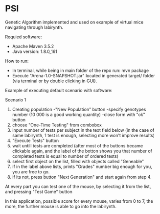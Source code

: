 # PSI

Genetic Algorithm implemented and used on example of virtual mice navigating through labirynth.

Requied software:
- Apache Maven 3.5.2
- Java version: 1.8.0_161

How to run:
- In terminal, while being in main folder of the repo run:
    mvn package
- Execute "Arena-1.0-SNAPSHOT.jar" located in generated target/ folder (via terminal or by double clicking in GUI).

Example of executing default scenario with software:

Scenario 1
1. Creating population
    -"New Population" button
    -specify genotypes number (10 000 is a good working quantity)
    -close form with "ok" button
2. choose "One-Time Testing" from combobox
3. input number of tests per subject in the text field below (in the case of same labirynth, 1 test is enough, selecting more won't improve results)
4. "Execute Tests" button
5. wait untill tests are completed (after most of the buttons became clickable again, and the label of the botton shows you that number of completed tests is equal to number of ordered tests)
6. select first object on the list, filled with objects called "Geneable"
7. if in the label above lists, prints "Grades" number big enough for you, you are free to go.
8. if its not, press button "Next Generation" and start again from step 4.

At every part you can test one of the mouse, by selecting it from the list, and pressing "Test Game" button

In this application, possible score for every mouse, varies from 0 to 7, the more, the further mouse is able to go into the labirynth.

